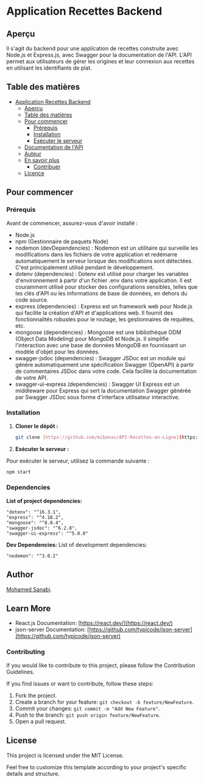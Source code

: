 # Application Recettes Backend

## Aperçu

Il s'agit du backend pour une application de recettes construite avec Node.js et Express.js, avec Swagger pour la documentation de l'API. L'API permet aux utilisateurs de gérer les origines et leur connexion aux recettes en utilisant les identifiants de plat.

## Table des matières

- [Application Recettes Backend](#application-recettes-backend)
  - [Aperçu](#aperçu)
  - [Table des matières](#table-des-matières)
  - [Pour commencer](#pour-commencer)
    - [Prérequis](#prérequis)
    - [Installation](#installation)
    - [Exécuter le serveur](#exécuter-le-serveur)
  - [Documentation de l'API](#documentation-de-lapi)
  - [Auteur](#auteur)
  - [En savoir plus](#en-savoir-plus)
    - [Contribuer](#contribuer)
  - [Licence](#licence)

## Pour commencer

### Prérequis

Avant de commencer, assurez-vous d'avoir installé :

- Node.js
- npm (Gestionnaire de paquets Node)
- nodemon (devDependencies) : Nodemon est un utilitaire qui surveille les modifications dans les fichiers de votre application et redémarre automatiquement le serveur lorsque des modifications sont détectées. C'est principalement utilisé pendant le développement.
- dotenv (dependencies) : Dotenv est utilisé pour charger les variables d'environnement à partir d'un fichier .env dans votre application. Il est couramment utilisé pour stocker des configurations sensibles, telles que les clés d'API ou les informations de base de données, en dehors du code source.
- express (dependencies) : Express est un framework web pour Node.js qui facilite la création d'API et d'applications web. Il fournit des fonctionnalités robustes pour le routage, les gestionnaires de requêtes, etc.
- mongoose (dependencies) : Mongoose est une bibliothèque ODM (Object Data Modeling) pour MongoDB et Node.js. Il simplifie l'interaction avec une base de données MongoDB en fournissant un modèle d'objet pour les données.
- swagger-jsdoc (dependencies) : Swagger JSDoc est un module qui génère automatiquement une spécification Swagger (OpenAPI) à partir de commentaires JSDoc dans votre code. Cela facilite la documentation de votre API.
- swagger-ui-express (dependencies) : Swagger UI Express est un middleware pour Express qui sert la documentation Swagger générée par Swagger JSDoc sous forme d'interface utilisateur interactive.
  
### Installation

1. **Cloner le dépôt :**

   ```bash
   git clone [https://github.com/mibanas/API-Recettes-en-Ligne](https://github.com/mibanas/API-Recettes-en-Ligne.git)


2. **Exécuter le serveur :**

Pour exécuter le serveur, utilisez la commande suivante :

  ```bash
  npm start
```

### Dependencies
**List of project dependencies:**

    "dotenv": "^16.3.1",
    "express": "^4.18.2",
    "mongoose": "^8.0.4",
    "swagger-jsdoc": "^6.2.8",
    "swagger-ui-express": "^5.0.0"

**Dev Dependencies:**
List of development dependencies:

    "nodemon": "^3.0.2"

## Author
[Mohamed Sanabi](https://github.com/mibanas).

## Learn More

- React.js Documentation: [https://react.dev/](https://react.dev/)
- json-server Documentation: [https://github.com/typicode/json-server](https://github.com/typicode/json-server)

### Contributing
If you would like to contribute to this project, please follow the Contribution Guidelines.

If you find issues or want to contribute, follow these steps:

1. Fork the project.
2. Create a branch for your feature: `git checkout -b feature/NewFeature`.
3. Commit your changes: `git commit -m "Add New Feature"`.
4. Push to the branch: `git push origin feature/NewFeature`.
5. Open a pull request.

## License
This project is licensed under the MIT License.

Feel free to customize this template according to your project's specific details and structure.

